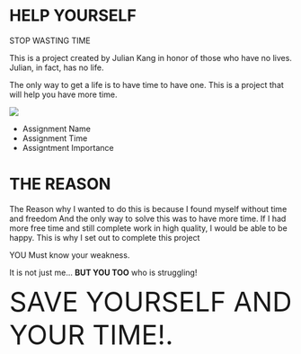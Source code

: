 <!DOCTYPE html>
<html>
      <head>
        <title> SAVE YOUR TIME!</title>
       </head>

<body>
<div>
<h1> HELP YOURSELF</h1>
<h> STOP WASTING TIME</h2>
<p> This is a project created by Julian Kang in honor of those who have no lives. Julian, in fact, has no life.</p>
</div>
<p> The only way to get a life is to have time to have one. This is a project that will help you have more time.</p>
<img src=https://wompampsupport.azureedge.net/fetchimage?siteId=7575&v=2&jpgQuality=100&width=700&url=https%3A%2F%2Fi.kym-cdn.com%2Fentries%2Ficons%2Fmobile%2F000%2F040%2F009%2F3dsaulcover.jpg>
</body>
<div>
<ul>
    <li> Assignment Name </li>
    <li> Assignment Time </li>
    <li> Assigntment Importance </li>
</ul>

<h1>THE REASON</h1>

The Reason why I wanted to do this is because I found myself without time and freedom
And the only way to solve this was to have more time. If I had more free time and still complete work in high quality,
I would be able to be happy. This is why I set out to complete this project</p>

</div>
<body>
<div>
<p><span>YOU</span> Must know your weakness.</p>
</div>

<div>
<p>It is not just me... <strong>BUT YOU TOO</strong> who is struggling!</p>
</div>
</body>

<body>
<font size="+5">SAVE YOURSELF AND YOUR TIME!.</font>
</html>
